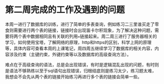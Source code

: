 # 第二周完成的工作及遇到的问题

本周一进行了数据库的训练，进行了简单的多表查询，例如练习二三里谁买走了零食则需要进行两个表的链接，链接时会出现笛卡尔积现象，为了解决这种问题，需要将两个表中数据相同且有关联的列用`=`链接起来。周二周三进行了服务器相关的学习，如何使用宝塔，了解网络的原理，http和https的区别，科学上网的原理等，具体内容可查看本周的上课笔记，周四周五继续学习了数据库的相关内容，内容涉及约束（主键约束，外键约束等以及数据库的高级查询方法）。

难点在于高级查询的语法，总是会出现错误，有时是逻辑混乱出现的问题，有时则是语法不够熟练以至于sql语句出现错误，归根结底则是练习太少，练习题太难，我想会不会先从两个表的链接开始练习再进行多个表的链接会简单一些。